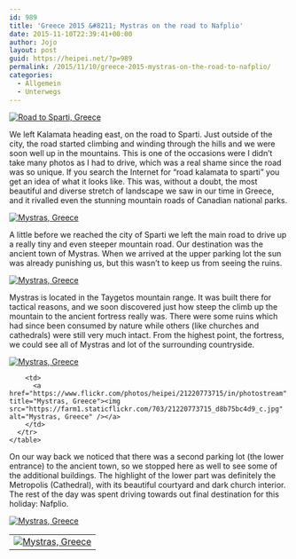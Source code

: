 ```yaml
---
id: 989
title: 'Greece 2015 &#8211; Mystras on the road to Nafplio'
date: 2015-11-10T22:39:41+00:00
author: Jojo
layout: post
guid: https://heipei.net/?p=989
permalink: /2015/11/10/greece-2015-mystras-on-the-road-to-nafplio/
categories:
  - Allgemein
  - Unterwegs
---
```

<div class="img aligncenter">
  <a href="https://www.flickr.com/photos/heipei/20535544104/in/photostream" title="Road to Sparti, Greece"><img src="https://farm1.staticflickr.com/745/20535544104_af2f85c32e_b.jpg" alt="Road to Sparti, Greece" /></a>
</div>

We left Kalamata heading east, on the road to Sparti. Just outside of the city, the road started climbing and winding through the hills and we were soon well up in the mountains. This is one of the occasions were I didn&#8217;t take many photos as I had to drive, which was a real shame since the road was so unique. If you search the Internet for &#8220;road kalamata to sparti&#8221; you get an idea of what it looks like. This was, without a doubt, the most beautiful and diverse stretch of landscape we saw in our time in Greece, and it rivalled even the stunning mountain roads of Canadian national parks.

<div class="img aligncenter">
  <a href="https://www.flickr.com/photos/heipei/21258918981/in/photostream" title="Mystras, Greece"><img src="https://farm1.staticflickr.com/601/21258918981_d8b6296b9f_b.jpg" alt="Mystras, Greece" /></a>
</div>

A little before we reached the city of Sparti we left the main road to drive up a really tiny and even steeper mountain road. Our destination was the ancient town of Mystras. When we arrived at the upper parking lot the sun was already punishing us, but this wasn&#8217;t to keep us from seeing the ruins.

<div class="img aligncenter">
  <a href="https://www.flickr.com/photos/heipei/21166015951/in/photostream" title="Mystras, Greece"><img src="https://farm1.staticflickr.com/697/21166015951_54f7d733c3_b.jpg" alt="Mystras, Greece" /></a>
</div>

Mystras is located in the Taygetos mountain range. It was built there for tactical reasons, and we soon discovered just how steep the climb up the mountain to the ancient fortress really was. There were some ruins which had since been consumed by nature while others (like churches and cathedrals) were still very much intact. From the highest point, the fortress, we could see all of Mystras and lot of the surrounding countryside.

<div class="img aligncenter">
  <div>
    <a href="https://www.flickr.com/photos/heipei/21033944679/in/photostream" title="Mystras, Greece"><img src="https://farm1.staticflickr.com/669/21033944679_996975e367_b.jpg" alt="Mystras, Greece" /></a>
  </div>
  
  <div>
    <table>
      <tr>
        <td>
          <a href="https://www.flickr.com/photos/heipei/21258919511/in/photostream" title="Mystras, Greece"><img src="https://farm1.staticflickr.com/744/21258919511_d7a73cb052_c.jpg" alt="Mystras, Greece" /></a>
        </td>
        
        <td>
          <a href="https://www.flickr.com/photos/heipei/21220773715/in/photostream" title="Mystras, Greece"><img src="https://farm1.staticflickr.com/703/21220773715_d8b75bc4d9_c.jpg" alt="Mystras, Greece" /></a>
        </td>
      </tr>
    </table>
  </div>
</div>

On our way back we noticed that there was a second parking lot (the lower entrance) to the ancient town, so we stopped here as well to see some of the additional buildings. The highlight of the lower part was definitely the Metropolis (Cathedral), with its beautiful courtyard and dark church interior. The rest of the day was spent driving towards out final destination for this holiday: Nafplio.

<div class="img aligncenter">
  <a href="https://www.flickr.com/photos/heipei/21250904755/in/photostream" title="Mystras, Greece"><img src="https://farm1.staticflickr.com/729/21250904755_287986c180_b.jpg" alt="Mystras, Greece" /></a>
</div>

